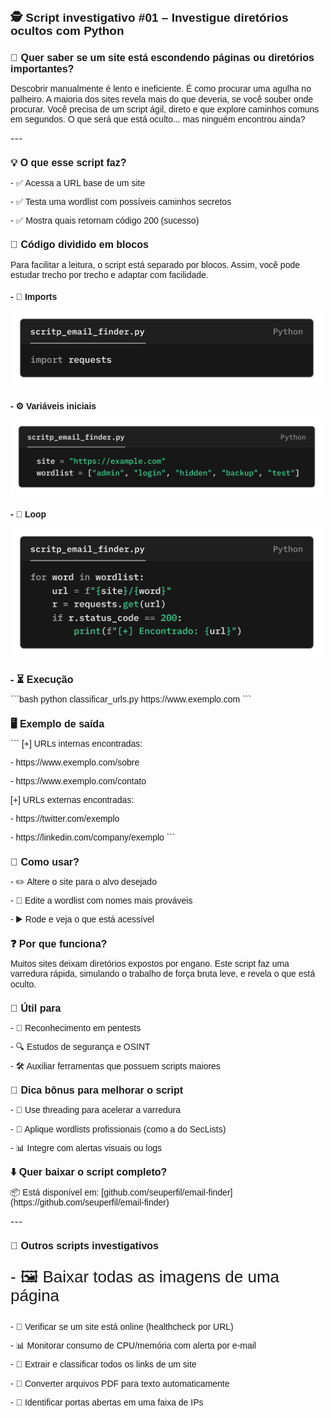 <h1 style="font-size: 19px; font-family: Arial; line-height: 1.15; fonte-weight:bold; border:none">
  🕵️ Script investigativo #01 – Investigue diretórios ocultos com Python
</h1>

<h2 style="font-size: 16px; font-family: Arial; line-height: 1.15; font-weight:bold; border:none">
  🧠 Quer saber se um site está escondendo páginas ou diretórios importantes?
</h2>
<p style="font-size: 14px; font-family: Arial; line-height: 1.15; border:none">
Descobrir manualmente é lento e ineficiente. É como procurar uma agulha no palheiro.  
A maioria dos sites revela mais do que deveria, se você souber onde procurar. Você precisa de um script ágil, direto e que explore caminhos comuns em segundos.  
O que será que está oculto... mas ninguém encontrou ainda?
</p>
---
<h2 style="font-size: 16px; font-family: Arial; line-height: 1.15; font-weight:bold; border:none">
  💡 O que esse script faz?
</h2>

<p style="font-size: 14px; font-family: Arial; line-height: 1.15; border:none">
- ✅ Acessa a URL base de um site  
</p>
<p style="font-size: 14px; font-family: Arial; line-height: 1.15; border:none">
- ✅ Testa uma wordlist com possíveis caminhos secretos  
</p>
<p style="font-size: 14px; font-family: Arial; line-height: 1.15; border:none">
- ✅ Mostra quais retornam código 200 (sucesso)  
</p>

<h2 style="font-size: 16px; font-family: Arial; line-height: 1.15; font-weight:bold; border:none">
 📄 Código dividido em blocos
</h2>

<p style="font-size: 14px; font-family: Arial; line-height: 1.15; border:none">
  Para facilitar a leitura, o script está separado por blocos. Assim, você pode estudar trecho por trecho e adaptar com facilidade.
</p>

<h2 style="font-size: 14px; font-family: Arial; line-height: 1.15; font-weight:bold; border:none">
- 📁 Imports
</h2>
<img src="https://raw.githubusercontent.com/pinheiro-felipe/teste/6de4ec500eaa9d1fdc6010573410694dc2e4c9ef/images/script_email_finder.py.png" alt="Imports" width="500">

<h2 style="font-size: 14px; font-family: Arial; line-height: 1.15; font-weight:bold; border:none">
- ⚙️ Variáveis iniciais
</h2>
<img src="https://raw.githubusercontent.com/pinheiro-felipe/teste/6de4ec500eaa9d1fdc6010573410694dc2e4c9ef/images/script_email_finder_2.py.png" alt="Imports" width="500">

<h2 style="font-size: 14px; font-family: Arial; line-height: 1.15; font-weight:bold; border:none">
- 🔁 Loop
</h2>
<img src="https://raw.githubusercontent.com/pinheiro-felipe/teste/6de4ec500eaa9d1fdc6010573410694dc2e4c9ef/images/script_email_finder_3.py.png" alt="Imports" width="500">

<h2 style="font-size: 16px; font-family: Arial; line-height: 1.15; font-weight:bold; border:none">
- ⏳ Execução  
</h2>

<p style="font-size: 14px; font-family: Arial; line-height: 1.15; border:none">
```bash
python classificar_urls.py https://www.exemplo.com
```
</p>

<h2 style="font-size: 16px; font-family: Arial; line-height: 1.15; font-weight:bold; border:none">
  🖥️ Exemplo de saída
</h2>

<p style="font-size: 14px; font-family: Arial; line-height: 1.15; border:none">
```
[+] URLs internas encontradas:
</p>
<p style="font-size: 14px; font-family: Arial; line-height: 1.15; border:none">
  - https://www.exemplo.com/sobre
</p>
<p style="font-size: 14px; font-family: Arial; line-height: 1.15; border:none">
  - https://www.exemplo.com/contato
</p>
<p style="font-size: 14px; font-family: Arial; line-height: 1.15; border:none">
[+] URLs externas encontradas:
</p>
<p style="font-size: 14px; font-family: Arial; line-height: 1.15; border:none">
  - https://twitter.com/exemplo
</p>
<p style="font-size: 14px; font-family: Arial; line-height: 1.15; border:none">
  - https://linkedin.com/company/exemplo
```
</p>

<h2 style="font-size: 16px; font-family: Arial; line-height: 1.15; font-weight:bold; border:none">
  🤔 Como usar?
</h2>

<p style="font-size: 14px; font-family: Arial; line-height: 1.15; border:none">
- ✏️ Altere o site para o alvo desejado  
</p>
<p style="font-size: 14px; font-family: Arial; line-height: 1.15; border:none">
- 📃 Edite a wordlist com nomes mais prováveis  
</p>
<p style="font-size: 14px; font-family: Arial; line-height: 1.15; border:none">
- ▶️ Rode e veja o que está acessível  
</p>

<h2 style="font-size: 16px; font-family: Arial; line-height: 1.15; font-weight:bold; border:none">
  ❓ Por que funciona?
</h2>

<p style="font-size: 14px; font-family: Arial; line-height: 1.15; border:none">
Muitos sites deixam diretórios expostos por engano. Este script faz uma varredura rápida, simulando o trabalho de força bruta leve, e revela o que está oculto.
</p>

<h2 style="font-size: 16px; font-family: Arial; line-height: 1.15; font-weight:bold; border:none">
🧰 Útil para
</h2>
<p style="font-size: 14px; font-family: Arial; line-height: 1.15; border:none">
- 🎯 Reconhecimento em pentests  
</p>
<p style="font-size: 14px; font-family: Arial; line-height: 1.15; border:none">
- 🔍 Estudos de segurança e OSINT  
</p>
<p style="font-size: 14px; font-family: Arial; line-height: 1.15; border:none">
- 🛠️ Auxiliar ferramentas que possuem scripts maiores  
</p>

<h2 style="font-size: 16px; font-family: Arial; line-height: 1.15; font-weight:bold; border:none">
  📌 Dica bônus para melhorar o script
</h2>
<p style="font-size: 14px; font-family: Arial; line-height: 1.15; border:none">
- 🏃 Use threading para acelerar a varredura  
</p>
<p style="font-size: 14px; font-family: Arial; line-height: 1.15; border:none">
- 📃 Aplique wordlists profissionais (como a do SecLists)  
</p>
<p style="font-size: 14px; font-family: Arial; line-height: 1.15; border:none">
- 📊 Integre com alertas visuais ou logs  
</p>

<h2 style="font-size: 16px; font-family: Arial; line-height: 1.15; font-weight:bold; border:none">
  ⬇️ Quer baixar o script completo?
</h2>
<p style="font-size: 14px; font-family: Arial; line-height: 1.15; border:none">
  📦 Está disponível em: [github.com/seuperfil/email-finder](https://github.com/seuperfil/email-finder)
</p>
---

<h2 style="font-size: 16px; font-family: Arial; line-height: 1.15; font-weight:bold; border:none">
  💾 Outros scripts investigativos
</h2>

<p style="font-size: 26px; font-family: Arial; line-height: 1.15; border:none">
- 🖼️ Baixar todas as imagens de uma página  
</p>
<p style="font-size: 14px; font-family: Arial; line-height: 1.15; border:none">
- 🔌 Verificar se um site está online (healthcheck por URL)  
</p>
<p style="font-size: 14px; font-family: Arial; line-height: 1.15; border:none">
- 📊 Monitorar consumo de CPU/memória com alerta por e-mail  
</p>
<p style="font-size: 14px; font-family: Arial; line-height: 1.15; border:none">
- 🔗 Extrair e classificar todos os links de um site  
</p>
<p style="font-size: 14px; font-family: Arial; line-height: 1.15; border:none">
- 📄 Converter arquivos PDF para texto automaticamente  
</p>
<p style="font-size: 14px; font-family: Arial; line-height: 1.15; border:none">
- 🔐 Identificar portas abertas em uma faixa de IPs
</p>
